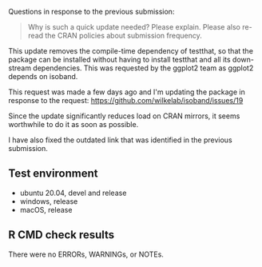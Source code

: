 Questions in response to the previous submission:

> Why is such a quick update needed? Please explain. Please also re-read the CRAN policies about submission frequency.

This update removes the compile-time dependency of testthat, so that the package can be installed without having to install testthat and all its down-stream dependencies. This was requested by the ggplot2 team as ggplot2 depends on isoband.

This request was made a few days ago and I'm updating the package in response to the request: https://github.com/wilkelab/isoband/issues/19

Since the update significantly reduces load on CRAN mirrors, it seems worthwhile to do it as soon as possible.

I have also fixed the outdated link that was identified in the previous submission.

## Test environment
* ubuntu 20.04, devel and release
* windows, release
* macOS, release

## R CMD check results
There were no ERRORs, WARNINGs, or NOTEs.
